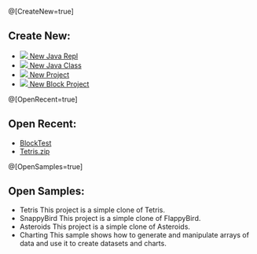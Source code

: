 
@[CreateNew=true]

## Create New:

* [![](https://reportmill.com/SnapCode/images/JeplFile_64.png) New Java Repl ]( NewJavaReplButton )
* [![](https://reportmill.com/SnapCode/images/JavaFile_64.png) New Java Class ]( NewJavaClassButton )
* [![](https://reportmill.com/SnapCode/images/Project_64.png) New Project ]( NewProjectButton )
* [![](https://reportmill.com/SnapCode/images/BlockProject_64.png) New Block Project ]( NewBlockProjectButton )

@[OpenRecent=true]

## Open Recent:

* [BlockTest](~/SnapCode/BlockTest)
* [Tetris.zip](https://reportmill.com/SnapCode/Samples/Tetris/Tetris.zip)

@[OpenSamples=true]

## Open Samples:

* Tetris
  [](https://reportmill.com/SnapCode/Samples/Tetris/Tetris.zip)
  This project is a simple clone of Tetris.
* SnappyBird
  [](https://reportmill.com/SnapCode/Samples/SnappyBird/SnappyBird.zip)
  This project is a simple clone of FlappyBird.
* Asteroids
  [](https://reportmill.com/SnapCode/Samples/Asteroids/Asteroids.zip)
  This project is a simple clone of Asteroids.
* Charting
  [](https://reportmill.com/SnapCode/Samples/Charting/Charting.jepl)
  This sample shows how to generate and manipulate arrays of data and use it to create datasets and charts.
